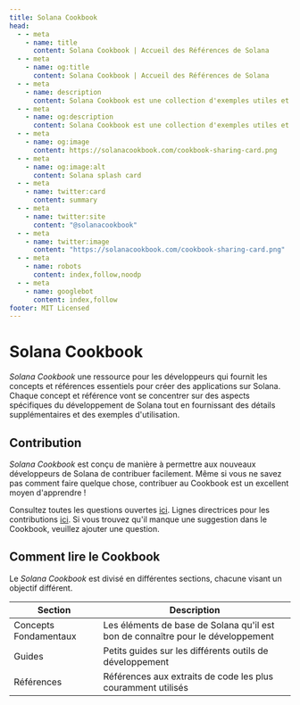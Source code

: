 ```yaml
---
title: Solana Cookbook
head:
  - - meta
    - name: title
      content: Solana Cookbook | Accueil des Références de Solana
  - - meta
    - name: og:title
      content: Solana Cookbook | Accueil des Références de Solana
  - - meta
    - name: description
      content: Solana Cookbook est une collection d'exemples utiles et de références pour le développement sur Solana
  - - meta
    - name: og:description
      content: Solana Cookbook est une collection d'exemples utiles et de références pour le développement sur Solana
  - - meta
    - name: og:image
      content: https://solanacookbook.com/cookbook-sharing-card.png
  - - meta
    - name: og:image:alt
      content: Solana splash card
  - - meta
    - name: twitter:card
      content: summary
  - - meta
    - name: twitter:site
      content: "@solanacookbook"
  - - meta
    - name: twitter:image
      content: "https://solanacookbook.com/cookbook-sharing-card.png"
  - - meta
    - name: robots
      content: index,follow,noodp
  - - meta
    - name: googlebot
      content: index,follow
footer: MIT Licensed
---
```


# Solana Cookbook

*Solana Cookbook* une ressource pour les développeurs qui fournit les concepts et références essentiels pour 
créer des applications sur Solana. Chaque concept et référence vont se concentrer sur des aspects spécifiques du développement de Solana tout en fournissant des détails supplémentaires et des exemples d'utilisation.

## Contribution

*Solana Cookbook* est conçu de manière à permettre aux nouveaux développeurs de Solana de contribuer facilement. Même si vous ne savez pas comment faire quelque chose, contribuer au Cookbook est un excellent moyen d'apprendre !

Consultez toutes les questions ouvertes [ici](https://github.com/solana-developers/solana-cookbook/issues). Lignes directrices pour les contributions [ici](https://github.com/solana-developers/solana-cookbook#contributing). Si vous trouvez qu'il manque une suggestion dans le Cookbook, veuillez ajouter une question.

## Comment lire le Cookbook

Le *Solana Cookbook* est divisé en différentes sections, chacune visant un objectif différent.

| Section               | Description                                                                     |
|-----------------------|---------------------------------------------------------------------------------|
| Concepts Fondamentaux | Les éléments de base de Solana qu'il est bon de connaître pour le développement |
| Guides                | Petits guides sur les différents outils de développement                        |
| Références            | Références aux extraits de code les plus couramment utilisés                    |